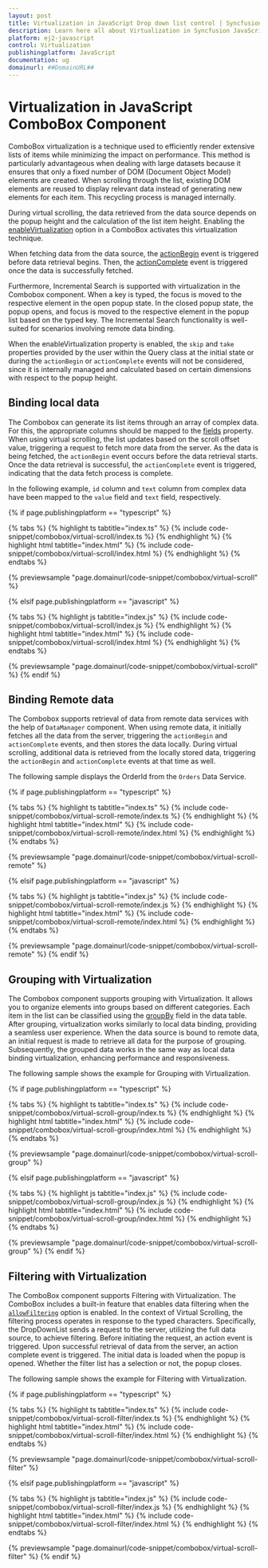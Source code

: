 ```yaml
---
layout: post
title: Virtualization in JavaScript Drop down list control | Syncfusion
description: Learn here all about Virtualization in Syncfusion JavaScript Drop down list control of Syncfusion Essential JS 2 and more.
platform: ej2-javascript
control: Virtualization 
publishingplatform: JavaScript
documentation: ug
domainurl: ##DomainURL##
---
```


# Virtualization in JavaScript ComboBox Component

ComboBox virtualization is a technique used to efficiently render extensive lists of items while minimizing the impact on performance. This method is particularly advantageous when dealing with large datasets because it ensures that only a fixed number of DOM (Document Object Model) elements are created. When scrolling through the list, existing DOM elements are reused to display relevant data instead of generating new elements for each item. This recycling process is managed internally.
 
During virtual scrolling, the data retrieved from the data source depends on the popup height and the calculation of the list item height. Enabling the [enableVirtualization](../api/combo-box/#enableVirtualization) option in a ComboBox activates this virtualization technique.
 
When fetching data from the data source, the [actionBegin](../api/combo-box/#actionbegin) event is triggered before data retrieval begins. Then, the [actionComplete](../api/combo-box/#actioncomplete) event is triggered once the data is successfully fetched.

Furthermore, Incremental Search is supported with virtualization in the Combobox component. When a key is typed, the focus is moved to the respective element in the open popup state. In the closed popup state, the popup opens, and focus is moved to the respective element in the popup list based on the typed key. The Incremental Search functionality is well-suited for scenarios involving remote data binding.

When the enableVirtualization property is enabled, the `skip` and `take` properties provided by the user within the Query class at the initial state or during the `actionBegin` or `actionComplete` events will not be considered, since it is internally managed and calculated based on certain dimensions with respect to the popup height.

## Binding local data

The Combobox can generate its list items through an array of complex data. For this, the appropriate columns should be mapped to the [fields](../api/combo-box/#fields) property. When using virtual scrolling, the list updates based on the scroll offset value, triggering a request to fetch more data from the server. As the data is being fetched, the `actionBegin` event occurs before the data retrieval starts. Once the data retrieval is successful, the `actionComplete` event is triggered, indicating that the data fetch process is complete.

In the following example, `id` column and `text` column from complex data have been mapped to the `value` field and `text` field, respectively.

{% if page.publishingplatform == "typescript" %}

 {% tabs %}
{% highlight ts tabtitle="index.ts" %}
{% include code-snippet/combobox/virtual-scroll/index.ts %}
{% endhighlight %}
{% highlight html tabtitle="index.html" %}
{% include code-snippet/combobox/virtual-scroll/index.html %}
{% endhighlight %}
{% endtabs %}
        
{% previewsample "page.domainurl/code-snippet/combobox/virtual-scroll" %}

{% elsif page.publishingplatform == "javascript" %}

{% tabs %}
{% highlight js tabtitle="index.js" %}
{% include code-snippet/combobox/virtual-scroll/index.js %}
{% endhighlight %}
{% highlight html tabtitle="index.html" %}
{% include code-snippet/combobox/virtual-scroll/index.html %}
{% endhighlight %}
{% endtabs %}

{% previewsample "page.domainurl/code-snippet/combobox/virtual-scroll" %}
{% endif %}


## Binding Remote data

The Combobox supports retrieval of data from remote data services with the help of `DataManager` component. When using remote data, it initially fetches all the data from the server, triggering the `actionBegin` and `actionComplete` events, and then stores the data locally. During virtual scrolling, additional data is retrieved from the locally stored data, triggering the `actionBegin` and `actionComplete` events at that time as well.

The following sample displays the OrderId from the `Orders` Data Service.

{% if page.publishingplatform == "typescript" %}

 {% tabs %}
{% highlight ts tabtitle="index.ts" %}
{% include code-snippet/combobox/virtual-scroll-remote/index.ts %}
{% endhighlight %}
{% highlight html tabtitle="index.html" %}
{% include code-snippet/combobox/virtual-scroll-remote/index.html %}
{% endhighlight %}
{% endtabs %}
        
{% previewsample "page.domainurl/code-snippet/combobox/virtual-scroll-remote" %}

{% elsif page.publishingplatform == "javascript" %}

{% tabs %}
{% highlight js tabtitle="index.js" %}
{% include code-snippet/combobox/virtual-scroll-remote/index.js %}
{% endhighlight %}
{% highlight html tabtitle="index.html" %}
{% include code-snippet/combobox/virtual-scroll-remote/index.html %}
{% endhighlight %}
{% endtabs %}

{% previewsample "page.domainurl/code-snippet/combobox/virtual-scroll-remote" %}
{% endif %}

## Grouping with Virtualization

The Combobox component supports grouping with Virtualization. It allows you to organize elements into groups based on different categories. Each item in the list can be classified using the [groupBy](../api/combo-box/#fields) field in the data table. After grouping, virtualization works similarly to local data binding, providing a seamless user experience. When the data source is bound to remote data, an initial request is made to retrieve all data for the purpose of grouping. Subsequently, the grouped data works in the same way as local data binding virtualization, enhancing performance and responsiveness.

The following sample shows the example for Grouping with Virtualization.

{% if page.publishingplatform == "typescript" %}

 {% tabs %}
{% highlight ts tabtitle="index.ts" %}
{% include code-snippet/combobox/virtual-scroll-group/index.ts %}
{% endhighlight %}
{% highlight html tabtitle="index.html" %}
{% include code-snippet/combobox/virtual-scroll-group/index.html %}
{% endhighlight %}
{% endtabs %}
        
{% previewsample "page.domainurl/code-snippet/combobox/virtual-scroll-group" %}

{% elsif page.publishingplatform == "javascript" %}

{% tabs %}
{% highlight js tabtitle="index.js" %}
{% include code-snippet/combobox/virtual-scroll-group/index.js %}
{% endhighlight %}
{% highlight html tabtitle="index.html" %}
{% include code-snippet/combobox/virtual-scroll-group/index.html %}
{% endhighlight %}
{% endtabs %}

{% previewsample "page.domainurl/code-snippet/combobox/virtual-scroll-group" %}
{% endif %}

## Filtering with Virtualization

The ComboBox component supports Filtering with Virtualization. The ComboBox includes a built-in feature that enables data filtering when the [`allowFiltering`](../api/combo-box/#allowfiltering) option is enabled. In the context of Virtual Scrolling, the filtering process operates in response to the typed characters. Specifically, the DropDownList sends a request to the server, utilizing the full data source, to achieve filtering. Before initiating the request, an action event is triggered. Upon successful retrieval of data from the server, an action complete event is triggered. The initial data is loaded when the popup is opened. Whether the filter list has a selection or not, the popup closes.

The following sample shows the example for Filtering with Virtualization.

{% if page.publishingplatform == "typescript" %}

 {% tabs %}
{% highlight ts tabtitle="index.ts" %}
{% include code-snippet/combobox/virtual-scroll-filter/index.ts %}
{% endhighlight %}
{% highlight html tabtitle="index.html" %}
{% include code-snippet/combobox/virtual-scroll-filter/index.html %}
{% endhighlight %}
{% endtabs %}
        
{% previewsample "page.domainurl/code-snippet/combobox/virtual-scroll-filter" %}

{% elsif page.publishingplatform == "javascript" %}

{% tabs %}
{% highlight js tabtitle="index.js" %}
{% include code-snippet/combobox/virtual-scroll-filter/index.js %}
{% endhighlight %}
{% highlight html tabtitle="index.html" %}
{% include code-snippet/combobox/virtual-scroll-filter/index.html %}
{% endhighlight %}
{% endtabs %}

{% previewsample "page.domainurl/code-snippet/combobox/virtual-scroll-filter" %}
{% endif %}

